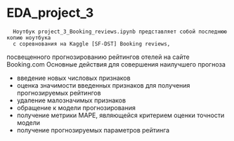 # EDA_project_3

      Ноутбук project_3_Booking_reviews.ipynb представляет собой последнюю копию ноутбука 
      с соревнования на Kaggle [SF-DST] Booking reviews,
  посвещенного прогнозированию рейтингов отелей на сайте Booking.com
  Основные действия для совершения наилучшего прогноза
  -   введение новых числовых признаков
  -   оценка значимости введенных признаков для получения прогнозируемых рейтингов
  -   удаление малозначимых признаков
  -   обращение к модели прогнозирования
  -   получение метрики MAPE, являющейся критерием оценки точности модели
  -   получение прогнозируемых параметров рейтинга
